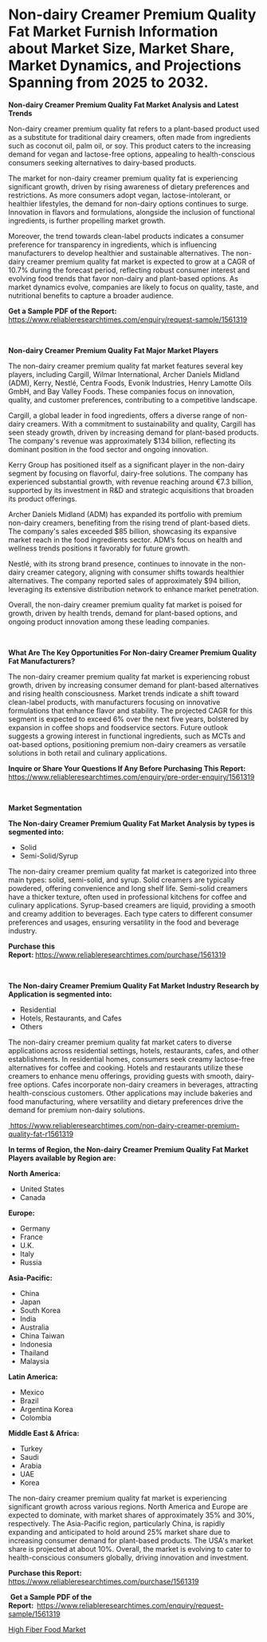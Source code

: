 <p><h1>Non-dairy Creamer Premium Quality Fat Market Furnish Information about Market Size, Market Share, Market Dynamics, and Projections Spanning from 2025 to 2032.</h1></p><p><strong>Non-dairy Creamer Premium Quality Fat Market Analysis and Latest Trends</strong></p>
<p><p>Non-dairy creamer premium quality fat refers to a plant-based product used as a substitute for traditional dairy creamers, often made from ingredients such as coconut oil, palm oil, or soy. This product caters to the increasing demand for vegan and lactose-free options, appealing to health-conscious consumers seeking alternatives to dairy-based products.</p><p>The market for non-dairy creamer premium quality fat is experiencing significant growth, driven by rising awareness of dietary preferences and restrictions. As more consumers adopt vegan, lactose-intolerant, or healthier lifestyles, the demand for non-dairy options continues to surge. Innovation in flavors and formulations, alongside the inclusion of functional ingredients, is further propelling market growth.</p><p>Moreover, the trend towards clean-label products indicates a consumer preference for transparency in ingredients, which is influencing manufacturers to develop healthier and sustainable alternatives. The non-dairy creamer premium quality fat market is expected to grow at a CAGR of 10.7% during the forecast period, reflecting robust consumer interest and evolving food trends that favor non-dairy and plant-based options. As market dynamics evolve, companies are likely to focus on quality, taste, and nutritional benefits to capture a broader audience.</p></p>
<p><strong>Get a Sample PDF of the Report:&nbsp;</strong> <a href="https://www.reliableresearchtimes.com/enquiry/request-sample/1561319?utm_campaign=2931&utm_medium=2&utm_source=Github&utm_content=ia&utm_term=05032025&utm_id=non-dairy-creamer-premium-quality-fat">https://www.reliableresearchtimes.com/enquiry/request-sample/1561319</a></p>
<p>&nbsp;</p>
<p><strong>Non-dairy Creamer Premium Quality Fat Major Market Players</strong></p>
<p><p>The non-dairy creamer premium quality fat market features several key players, including Cargill, Wilmar International, Archer Daniels Midland (ADM), Kerry, Nestlé, Centra Foods, Evonik Industries, Henry Lamotte Oils GmbH, and Bay Valley Foods. These companies focus on innovation, quality, and customer preferences, contributing to a competitive landscape.</p><p>Cargill, a global leader in food ingredients, offers a diverse range of non-dairy creamers. With a commitment to sustainability and quality, Cargill has seen steady growth, driven by increasing demand for plant-based products. The company's revenue was approximately $134 billion, reflecting its dominant position in the food sector and ongoing innovation.</p><p>Kerry Group has positioned itself as a significant player in the non-dairy segment by focusing on flavorful, dairy-free solutions. The company has experienced substantial growth, with revenue reaching around €7.3 billion, supported by its investment in R&D and strategic acquisitions that broaden its product offerings.</p><p>Archer Daniels Midland (ADM) has expanded its portfolio with premium non-dairy creamers, benefiting from the rising trend of plant-based diets. The company's sales exceeded $85 billion, showcasing its expansive market reach in the food ingredients sector. ADM’s focus on health and wellness trends positions it favorably for future growth.</p><p>Nestlé, with its strong brand presence, continues to innovate in the non-dairy creamer category, aligning with consumer shifts towards healthier alternatives. The company reported sales of approximately $94 billion, leveraging its extensive distribution network to enhance market penetration.</p><p>Overall, the non-dairy creamer premium quality fat market is poised for growth, driven by health trends, demand for plant-based options, and ongoing product innovation among these leading companies.</p></p>
<p>&nbsp;</p>
<p><strong>What Are The Key Opportunities For Non-dairy Creamer Premium Quality Fat Manufacturers?</strong></p>
<p><p>The non-dairy creamer premium quality fat market is experiencing robust growth, driven by increasing consumer demand for plant-based alternatives and rising health consciousness. Market trends indicate a shift toward clean-label products, with manufacturers focusing on innovative formulations that enhance flavor and stability. The projected CAGR for this segment is expected to exceed 6% over the next five years, bolstered by expansion in coffee shops and foodservice sectors. Future outlook suggests a growing interest in functional ingredients, such as MCTs and oat-based options, positioning premium non-dairy creamers as versatile solutions in both retail and culinary applications.</p></p>
<p><strong>Inquire or Share Your Questions If Any Before Purchasing This Report:</strong> <a href="https://www.reliableresearchtimes.com/enquiry/pre-order-enquiry/1561319?utm_campaign=2931&utm_medium=2&utm_source=Github&utm_content=ia&utm_term=05032025&utm_id=non-dairy-creamer-premium-quality-fat">https://www.reliableresearchtimes.com/enquiry/pre-order-enquiry/1561319</a></p>
<p>&nbsp;</p>
<p><strong>Market Segmentation</strong></p>
<p><strong>The Non-dairy Creamer Premium Quality Fat Market Analysis by types is segmented into:</strong></p>
<p><ul><li>Solid</li><li>Semi-Solid/Syrup</li></ul></p>
<p><p>The non-dairy creamer premium quality fat market is categorized into three main types: solid, semi-solid, and syrup. Solid creamers are typically powdered, offering convenience and long shelf life. Semi-solid creamers have a thicker texture, often used in professional kitchens for coffee and culinary applications. Syrup-based creamers are liquid, providing a smooth and creamy addition to beverages. Each type caters to different consumer preferences and usages, ensuring versatility in the food and beverage industry.</p></p>
<p><strong>Purchase this Report:&nbsp;</strong><a href="https://www.reliableresearchtimes.com/purchase/1561319?utm_campaign=2931&utm_medium=2&utm_source=Github&utm_content=ia&utm_term=05032025&utm_id=non-dairy-creamer-premium-quality-fat">https://www.reliableresearchtimes.com/purchase/1561319</a></p>
<p>&nbsp;</p>
<p><strong>The Non-dairy Creamer Premium Quality Fat Market Industry Research by Application is segmented into:</strong></p>
<p><ul><li>Residential</li><li>Hotels, Restaurants, and Cafes</li><li>Others</li></ul></p>
<p><p>The non-dairy creamer premium quality fat market caters to diverse applications across residential settings, hotels, restaurants, cafes, and other establishments. In residential homes, consumers seek creamy lactose-free alternatives for coffee and cooking. Hotels and restaurants utilize these creamers to enhance menu offerings, providing guests with smooth, dairy-free options. Cafes incorporate non-dairy creamers in beverages, attracting health-conscious customers. Other applications may include bakeries and food manufacturing, where versatility and dietary preferences drive the demand for premium non-dairy solutions.</p></p>
<p><a href="https://www.reliableresearchtimes.com/non-dairy-creamer-premium-quality-fat-r1561319?utm_campaign=2931&utm_medium=2&utm_source=Github&utm_content=ia&utm_term=05032025&utm_id=non-dairy-creamer-premium-quality-fat">&nbsp;https://www.reliableresearchtimes.com/non-dairy-creamer-premium-quality-fat-r1561319</a></p>
<p><strong>In terms of Region, the Non-dairy Creamer Premium Quality Fat Market Players available by Region are:</strong></p>
<p>
    <p> <strong> North America: </strong>
        <ul>
            <li>United States</li>
            <li>Canada</li>
        </ul>
        </p> 
    <p> <strong> Europe: </strong>
        <ul>
            <li>Germany</li>
            <li>France</li>
            <li>U.K.</li>
            <li>Italy</li>
            <li>Russia</li>
        </ul>
        </p> 
    <p> <strong> Asia-Pacific: </strong>
        <ul>
            <li>China</li>
            <li>Japan</li>
            <li>South Korea</li>
            <li>India</li>
            <li>Australia</li>
            <li>China Taiwan</li>
            <li>Indonesia</li>
            <li>Thailand</li>
            <li>Malaysia</li>
        </ul>
        </p> 
    <p> <strong> Latin America: </strong>
        <ul>
            <li>Mexico</li>
            <li>Brazil</li>
            <li>Argentina Korea</li>
            <li>Colombia</li>
        </ul>
        </p> 
    <p> <strong> Middle East & Africa: </strong>
        <ul>
            <li>Turkey</li>
            <li>Saudi</li>
            <li>Arabia</li>
            <li>UAE</li>
            <li>Korea</li>
        </ul>
    </p>
    </p>
<p><p>The non-dairy creamer premium quality fat market is experiencing significant growth across various regions. North America and Europe are expected to dominate, with market shares of approximately 35% and 30%, respectively. The Asia-Pacific region, particularly China, is rapidly expanding and anticipated to hold around 25% market share due to increasing consumer demand for plant-based products. The USA's market share is projected at about 10%. Overall, the market is evolving to cater to health-conscious consumers globally, driving innovation and investment.</p></p>
<p><strong>Purchase this Report: </strong><a href="https://www.reliableresearchtimes.com/purchase/1561319?utm_campaign=2931&utm_medium=2&utm_source=Github&utm_content=ia&utm_term=05032025&utm_id=non-dairy-creamer-premium-quality-fat">https://www.reliableresearchtimes.com/purchase/1561319</a></p>
<p>&nbsp;<strong>Get a Sample PDF of the Report:&nbsp;&nbsp;</strong><a href="https://www.reliableresearchtimes.com/enquiry/request-sample/1561319?utm_campaign=2931&utm_medium=2&utm_source=Github&utm_content=ia&utm_term=05032025&utm_id=non-dairy-creamer-premium-quality-fat">https://www.reliableresearchtimes.com/enquiry/request-sample/1561319</a></p>
<p><strong></strong></p>
<p><p><a href="https://github.com/ajayanhaizan/Market-Research-Report-List-1/blob/main/high-fiber-food-market.md?utm_campaign=2931&utm_medium=2&utm_source=Github&utm_content=ia&utm_term=05032025&utm_id=non-dairy-creamer-premium-quality-fat">High Fiber Food Market</a></p></p>